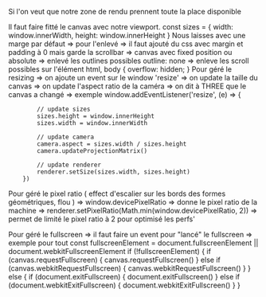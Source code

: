 Si l'on veut que notre zone de rendu prennent toute la place disponible

  Il faut faire fitté le canvas avec notre viewport.
    const sizes = {
      width: window.innerWidth,
      height: window.innerHeight
    }
    Nous laisses avec une marge par défaut 
      => pour l'enlevé 
        => il faut ajouté du css avec margin et padding à 0 mais garde la scrollbar
        => canvas avec fixed position ou absolute
        => enlevé les outlines possibles outline: none
        => enleve les scroll possibles sur l'élément
          html, body {
            overflow: hidden;
          }
  Pour géré le resizing
    => on ajoute un event sur le window 'resize'
      => on update la taille du canvas
      => on update l'aspect ratio de la caméra
      => on dit à THREE que le canvas a changé
      => exemple
        window.addEventListener('resize', (e) => {

            // update sizes
            sizes.height = window.innerHeight
            sizes.width = window.innerWidth

            // update camera
            camera.aspect = sizes.width / sizes.height
            camera.updateProjectionMatrix()

            // update renderer
            renderer.setSize(sizes.width, sizes.height)
        })

  Pour géré le pixel ratio ( effect d'escalier sur les bords des formes géométriques, flou )
    => window.devicePixelRatio => donne le pixel ratio de la machine 
      => renderer.setPixelRatio(Math.min(window.devicePixelRatio, 2)) => permet de limité le pixel ratio à 2 pour optimisé les perfs'

  Pour géré le fullscreen
    => il faut faire un event pour "lancé" le fullscreen
      => exemple pour tout
         const fullscreenElement = document.fullscreenElement || document.webkitFullscreenElement
          if (!fullscreenElement) {
              if (canvas.requestFullscreen) {
                  canvas.requestFullscreen()
              } else if (canvas.webkitRequestFullscreen) {
                  canvas.webkitRequestFullscreen()
              }
          } else {
              if (document.exitFullscreen) {
                  document.exitFullscreen()
              } else if (document.webkitExitFullscreen) {
                  document.webkitExitFullscreen()
              }
          }